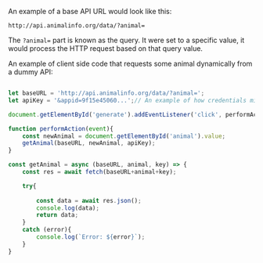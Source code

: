An example of a base API URL would look like this:

`http://api.animalinfo.org/data/?animal=`

The `?animal=` part is known as the query. It were set to a specific value, it would process the HTTP request based on that query value.


An example of client side code that requests some animal dynamically from a dummy API:


```js

let baseURL = 'http://api.animalinfo.org/data/?animal=';
let apiKey = '&appid=9f15e45060...';// An example of how credentials might look like

document.getElementById('generate').addEventListener('click', performAction);// To dynamically get the query value based on user input

function performAction(event){
    const newAnimal = document.getElementById('animal').value;
    getAnimal(baseURL, newAnimal, apiKey);
}

const getAnimal = async (baseURL, animal, key) => {
    const res = await fetch(baseURL+animal+key);

    try{
        
        const data = await res.json();
        console.log(data);
        return data;
    }
    catch (error){
        console.log(`Error: ${error}`);
    }
}
```